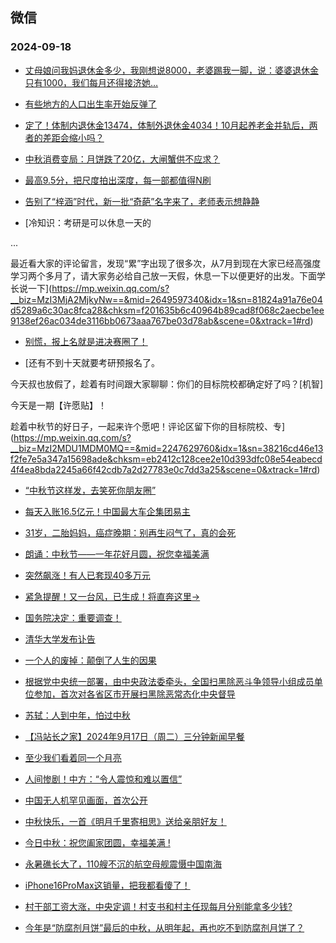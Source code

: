 ## 微信 
### 2024-09-18

+ [丈母娘问我妈退休金多少，我刚想说8000，老婆踢我一脚，说：婆婆退休金只有1000，我们每月还得接济她…](https://mp.weixin.qq.com/s?__biz=MzkyNDY1NzAwNQ==&mid=2248722063&idx=1&sn=5ec1ee514e8b5f1332cc2efcc7b8d231&chksm=c378745192a437ca17d43c222522f3096cff96a73f88d60209571136763ba54c1dde025b4c50&scene=0&xtrack=1#rd)

+ [有些地方的人口出生率开始反弹了](https://mp.weixin.qq.com/s?__biz=MzIxODgyOTA5NA==&mid=2247776020&idx=1&sn=4f84aca5b00633a039c188b43224c626&chksm=966824ce895aafe0000f6661449e9a0427a3dc1bb4e6872e3931be6b3457694713260e926778&scene=0&xtrack=1#rd)

+ [定了！体制内退休金13474，体制外退休金4034！10月起养老金并轨后，两者的差距会缩小吗？](https://mp.weixin.qq.com/s?__biz=MzU5MjE1MjkzMw==&mid=2247527864&idx=2&sn=a665272ad67ebedc474f172c6e8653bf&chksm=ff267dfb180b84f4e10fec173e310e811061f23d4803b40d370df896740417946048464bafe6&scene=0&xtrack=1#rd)

+ [中秋消费变局：月饼跌了20亿，大闸蟹供不应求？](https://mp.weixin.qq.com/s?__biz=MzA3OTM5NTkxNA==&mid=2653090814&idx=1&sn=37528f9a670e27e04fab44c569db318a&chksm=85404759eb434ec66f511e0c3013f28e80fdbea7f9999411ff4161eaf766a8c0b0f1e63f663f&scene=0&xtrack=1#rd)

+ [最高9.5分，把尺度拍出深度，每一部都值得N刷](https://mp.weixin.qq.com/s?__biz=MjM5NjA2MDQ4MA==&mid=2652593395&idx=1&sn=7aa3b66f127136043c075b9f7e2fb825&chksm=bc57fc00f6c7049888265dca938f64e37a7ae046fe53b0b1f8e02d45ab4980157da0bc29f27b&scene=0&xtrack=1#rd)

+ [告别了“梓涵”时代，新一批“奇葩”名字来了，老师表示想静静](https://mp.weixin.qq.com/s?__biz=Mzg2Njk2Mjk3OA==&mid=2247495934&idx=1&sn=8448d706999446808426f493536e48cc&chksm=cfcb128680c07ba535138e8d063761ad99852a60d06da261bc0eceaa20d652b336964d11d0ab&scene=0&xtrack=1#rd)

+ [冷知识：考研是可以休息一天的



...

最近看大家的评论留言，发现“累”字出现了很多次，从7月到现在大家已经高强度学习两个多月了，请大家务必给自己放一天假，休息一下以便更好的出发。下面学长说一下](https://mp.weixin.qq.com/s?__biz=MzI3MjA2MjkyNw==&mid=2649597340&idx=1&sn=81824a91a76e04d5289a6c30ac8fca28&chksm=f201635b6c40964b89cad8f068c2aecbe1ee9138ef26ac034de3116bb0673aaa767be03d78ab&scene=0&xtrack=1#rd)

+ [别慌，报上名就是进决赛圈了！](https://mp.weixin.qq.com/s?__biz=MzI1MzUyMzA5MA==&mid=2247703505&idx=1&sn=303a1253fa623fdbfa8ed9e60138df43&chksm=e805efd0312cf144d98c8cc85fcc5f494cf646caa7d3aa041b583e5bb1ad248dbcd2d5ba93f6&scene=0&xtrack=1#rd)

+ [还有不到十天就要考研预报名了。

今天叔也放假了，趁着有时间跟大家聊聊：你们的目标院校都确定好了吗？[机智]

今天是一期【许愿贴】！

趁着中秋节的好日子，一起来许个愿吧！评论区留下你的目标院校、专](https://mp.weixin.qq.com/s?__biz=MzI2MDU1MDM0MQ==&mid=2247629760&idx=1&sn=38216cd46e13f2fe7e5a347a15698ade&chksm=eb2412c128cee2e10d393dfc08e54eabecd4f4ea8bda2245a66f42cdb7a2d27783e0c7dd3a25&scene=0&xtrack=1#rd)

+ [“中秋节这样发，去笑死你朋友圈”](https://mp.weixin.qq.com/s?__biz=MzI4MDU1OTI3NQ==&mid=2247487996&idx=1&sn=2d4d408fcc4d4135a408b0ba67b0a3d0&chksm=eadd69edff8e787f5852e9cc6820b7dc3f2acc17534ad7ef52d32c1d1a61a7b16ebf3f427c3d&scene=0&xtrack=1#rd)

+ [每天入账16.5亿元！中国最大车企集团易主](https://mp.weixin.qq.com/s?__biz=MzU3MTk2ODA1OA==&mid=2247509394&idx=1&sn=b4232b53a5828a16840f427d4ef4cdb9&chksm=fd3451c73a6dbe2ecc540de791313751ce5aa456177c1d2c29f459caa00c05ecb272366b807f&scene=0&xtrack=1#rd)

+ [31岁，二胎妈妈，癌症晚期：别再生闷气了，真的会死](https://mp.weixin.qq.com/s?__biz=MjM5Nzg0MTQ3OQ==&mid=2661591292&idx=1&sn=9c45bf1c79104b0570d9861ceb36ca5c&chksm=bc495d980a3f72ee150b1bdafec582cab415f1ed2eae6d85af2d1fcf5a9c4f90d2f4c593c425&scene=0&xtrack=1#rd)

+ [朗诵：中秋节——一年花好月圆，祝您幸福美满](https://mp.weixin.qq.com/s?__biz=MjM5MTg2MDg4MA==&mid=2832664503&idx=1&sn=78dcf765908812deed26e88ba0b89584&chksm=8ab51ed7ee35ed668cc1b78875d9f87521321565f29a590356f05bab6fb273946a19e4d39160&scene=0&xtrack=1#rd)

+ [突然飙涨！有人已套现40多万元](https://mp.weixin.qq.com/s?__biz=MjI3Njc0NTk4MQ==&mid=2650408787&idx=1&sn=d3b6c053322df2f2c86b53bfe258901a&chksm=b6548b95119a3d45aebd2a16f7a7ea6fd518f8c5bf4a698a0fcc9b7e03bd9e28b169cde8f270&scene=0&xtrack=1#rd)

+ [紧急提醒！又一台风，已生成！将直奔这里→](https://mp.weixin.qq.com/s?__biz=MjM5NzQ5MTkyMA==&mid=2657988080&idx=1&sn=7ff2887985b2c6946b3ce512e1721a58&chksm=bc86ee6a2be17a57e7de936f56f034b5e9976da9786a7e0a1f02a4eb4027fb2bb51f8d22aa77&scene=0&xtrack=1#rd)

+ [国务院决定：重要调查！](https://mp.weixin.qq.com/s?__biz=MjM5NzQ5MTkyMA==&mid=2657988059&idx=1&sn=f2754df2ba4a4577fec1d9ea1f41b8d6&chksm=bcadeac5d409f7c97d65794d6c7ec5c74f8a76878f0b9d0952808cb39670a57f83fe4b084eb6&scene=0&xtrack=1#rd)

+ [清华大学发布讣告](https://mp.weixin.qq.com/s?__biz=MzAxMDY0ODUxMw==&mid=2736531836&idx=1&sn=c11602f633cad59c1ed5650245675360&chksm=bca0c6bd6450d2694628dd458f7948d73ae4bbcf0844119d449a0a9259f41be644588aa14961&scene=0&xtrack=1#rd)

+ [一个人的废掉：颠倒了人生的因果](https://mp.weixin.qq.com/s?__biz=MjM5MDc0NTY2OA==&mid=2651826018&idx=2&sn=06dabb57db093d2f75e44242a30e01d7&chksm=bc5a07c2fdb7ebddaafcf321ea9c769c18f883e9e8a061c9d418335d43415fa75324e5542d7f&scene=0&xtrack=1#rd)

+ [根据党中央统一部署，由中央政法委牵头，全国扫黑除恶斗争领导小组成员单位参加，首次对各省区市开展扫黑除恶常态化中央督导](https://mp.weixin.qq.com/s?__biz=MzUzNTA4NTYxMA==&mid=2247633675&idx=1&sn=b1f2569a3b713f670589a7f66ebda2f3&chksm=fb996783be965254737dfefe1e2f493ff8614098280ac2084d80fbc5fafa27ee689bb5de4324&scene=0&xtrack=1#rd)

+ [苏轼：人到中年，怕过中秋](https://mp.weixin.qq.com/s?__biz=MjM5MDc0NTY2OA==&mid=2651826018&idx=1&sn=5808c4a5486e6c81d6bceb10cf82a121&chksm=bc92ef99e44cd696074359ef629474a3de7a9c80dc915660eaa4d48199fcbdaa3fadc815205b&scene=0&xtrack=1#rd)

+ [【冯站长之家】2024年9月17日（周二）三分钟新闻早餐](https://mp.weixin.qq.com/s?__biz=MzA5OTQyMDgyOQ==&mid=2652721639&idx=1&sn=fa00e8999228de6f4033ce9ff2547103&chksm=8ae5aad05670595e1730bf3e93f0e3ba5c058f74c57f6ef9e168e22b5f2e5b92712f8f1fce22&scene=0&xtrack=1#rd)

+ [至少我们看着同一个月亮](https://mp.weixin.qq.com/s?__biz=Mzg5Mjc3NzQzMA==&mid=2247536962&idx=1&sn=76d0fe453451bd948499397dc4f89df9&chksm=c149725d420517bdf3e26a365bc1aff52b7b384f31f3fad86f5c2b6efa7fc58bd0a625e58d51&scene=0&xtrack=1#rd)

+ [人间惨剧！中方：“令人震惊和难以置信”](https://mp.weixin.qq.com/s?__biz=MjM5MzA0MTg2MA==&mid=2654501694&idx=2&sn=22e0a0f60c83901848c918466fc70358&chksm=bca612455f629556dc8ab7ddb8aa258b57b4121111ecf6685fc340fb5c0081dfe671fe3df09c&scene=0&xtrack=1#rd)

+ [中国无人机罕见画面，首次公开](https://mp.weixin.qq.com/s?__biz=MjM5MzA0MTg2MA==&mid=2654501643&idx=2&sn=a9f68d60ec43615277e324accf9ba339&chksm=bce212c7366e219b7c2bd23ede57ed4d54c30b299424a319c05f708eec90a2dc47d8dbbed166&scene=0&xtrack=1#rd)

+ [中秋快乐，一首《明月千里寄相思》送给亲朋好友！](https://mp.weixin.qq.com/s?__biz=MzA3MDMwNjgwMw==&mid=2655713960&idx=1&sn=cbaa4b6f8ade6ceb583743a03ef3c2e4&chksm=85bac78c48cdd767339819d2747936b29d99518cfb43f9b24fa853d959f4403f57775ccecf80&scene=0&xtrack=1#rd)

+ [今日中秋：祝您阖家团圆，幸福美满 !](https://mp.weixin.qq.com/s?__biz=MzA3MDMwNjgwMw==&mid=2655713999&idx=1&sn=2738bd62912a79cc3039b94e807fe925&chksm=851e9f8fc269f4c4adebd699b45da4c9e09b27c5c915a41c24b9a013fce9fc43dd68fd28813f&scene=0&xtrack=1#rd)

+ [永暑礁长大了，110艘不沉的航空母舰震慑中国南海](https://mp.weixin.qq.com/s?__biz=MzU5MzcyMzc2OQ==&mid=2247788640&idx=1&sn=a818632be79ef2a95aa500ab73c1a743&chksm=ff24334961099409f2b4e14be3a7171431cbc1eb443d92178eb36047a7bb392ee30992bacdab&scene=0&xtrack=1#rd)

+ [iPhone16ProMax这销量，把我都看傻了！](https://mp.weixin.qq.com/s?__biz=MzA3OTc3MDc3MQ==&mid=2657526084&idx=1&sn=ea8e3bd41fc721aa3b61d845c2bbf1be&chksm=85f5e1235316cc76c1cea7256f6a36096e54e92a3c43f53ae21726b93b1540ee6aff8ed27f1d&scene=0&xtrack=1#rd)

+ [村干部工资大涨，中央定调！村支书和村主任现每月分别能拿多少钱?](https://mp.weixin.qq.com/s?__biz=MzkyODI5NDg1Ng==&mid=2247490006&idx=2&sn=8cc442d9faac8849303e4fa659cbc952&chksm=c3665a0f6a28b7b33d2d05e88788e8bd43bc2dac4f2ce40ec685e584a8f00fef1350d8757d8b&scene=0&xtrack=1#rd)

+ [今年是“防腐剂月饼”最后的中秋，从明年起，再也吃不到防腐剂月饼了？](https://mp.weixin.qq.com/s?__biz=MzUxNDI5Njg0Nw==&mid=2247488909&idx=1&sn=2d9e88241e52a228fe175b56e7f754b3&chksm=f88344d611886a0830c3628dcc51090a06bbd9a4870023b9f7803831f4b4e39e7b9bd470d73b&scene=0&xtrack=1#rd)


